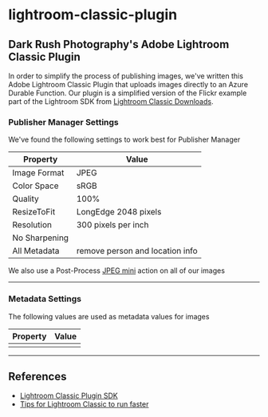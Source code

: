 # lightroom-classic-plugin

## Dark Rush Photography's Adobe Lightroom Classic Plugin

In order to simplify the process of publishing images, we've written this Adobe Lightroom Classic Plugin that uploads images directly to an Azure Durable Function.  Our plugin is a simplified version of the Flickr example part of the Lightroom SDK from [Lightroom Classic Downloads](https://console.adobe.io/servicesandapis).

### Publisher Manager Settings

We've found the following settings to work best for Publisher Manager

| Property          | Value                           |
| ----------------- | ------------------------------- |
| Image Format      | JPEG                            |
| Color Space       | sRGB                            |
| Quality           | 100%                            |
| ResizeToFit       | LongEdge 2048 pixels            |
| Resolution        | 300 pixels per inch             |  
| No Sharpening     |                                 |
| All Metadata      | remove person and location info |

We also use a Post-Process [JPEG mini](https://www.jpegmini.com/) action on all of our images

----

### Metadata Settings

The following values are used as metadata values for images

| Property          | Value       |
| ----------------- | ----------- |
|                   |             |

----

## References

- [Lightroom Classic Plugin SDK](https://www.adobe.io/apis/creativecloud/lightroomclassic.html)
- [Tips for Lightroom Classic to run faster](https://digital-photography-school.com/10-tips-to-make-lightroom-classic-cc-run-faster/)
